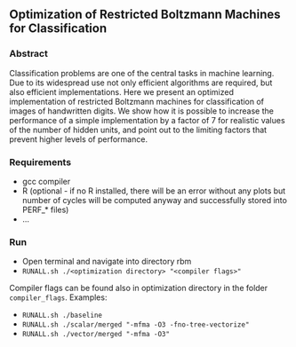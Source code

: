 ## Optimization of Restricted Boltzmann Machines for Classification

### Abstract

Classification problems are one of the central tasks in machine learning. Due to its widespread use not only efficient algorithms are required, but also efficient implementations. Here we present an optimized implementation of restricted Boltzmann machines for classification of images of handwritten digits. We show how it is possible to increase the performance of a simple implementation by a factor of 7 for realistic values of the number of hidden units, and point out to the limiting factors that prevent higher levels of performance.

### Requirements
 
* gcc compiler 
* R (optional - if no R installed, there will be an error without any plots but number of cycles will be computed anyway and successfully stored into PERF_\* files)
* ...

### Run

* Open terminal and navigate into directory rbm
* `RUNALL.sh ./<optimization directory> "<compiler flags>"`

Compiler flags can be found also in optimization directory in the folder `compiler_flags`.
Examples:

* `RUNALL.sh ./baseline`
* `RUNALL.sh ./scalar/merged "-mfma -O3 -fno-tree-vectorize"`
* `RUNALL.sh ./vector/merged "-mfma -O3"`
